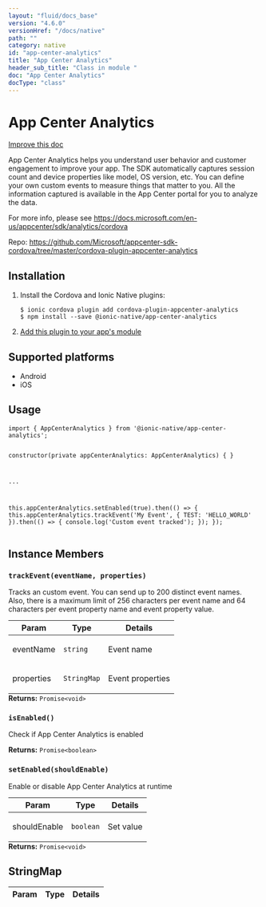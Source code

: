 ```yaml
---
layout: "fluid/docs_base"
version: "4.6.0"
versionHref: "/docs/native"
path: ""
category: native
id: "app-center-analytics"
title: "App Center Analytics"
header_sub_title: "Class in module "
doc: "App Center Analytics"
docType: "class"
---
```


<h1 class="api-title">App Center Analytics</h1>

<a class="improve-v2-docs" href="http://github.com/ionic-team/ionic-native/edit/master/src/@ionic-native/plugins/app-center-analytics/index.ts#L5">
  Improve this doc
</a>







<p>App Center Analytics helps you understand user behavior and customer engagement to improve your app.
The SDK automatically captures session count and device properties like model, OS version, etc.
You can define your own custom events to measure things that matter to you.
All the information captured is available in the App Center portal for you to analyze the data.</p>
<p>For more info, please see <a href="https://docs.microsoft.com/en-us/appcenter/sdk/analytics/cordova">https://docs.microsoft.com/en-us/appcenter/sdk/analytics/cordova</a></p>


<p>Repo:
  <a href="https://github.com/Microsoft/appcenter-sdk-cordova/tree/master/cordova-plugin-appcenter-analytics">
    https://github.com/Microsoft/appcenter-sdk-cordova/tree/master/cordova-plugin-appcenter-analytics
  </a>
</p>


<h2><a class="anchor" name="installation" href="#installation"></a>Installation</h2>
<ol class="installation">
  <li>Install the Cordova and Ionic Native plugins:<br>
    <pre><code class="nohighlight">$ ionic cordova plugin add cordova-plugin-appcenter-analytics
$ npm install --save @ionic-native/app-center-analytics
</code></pre>
  </li>
  <li><a href="https://ionicframework.com/docs/native/#Add_Plugins_to_Your_App_Module">Add this plugin to your app's module</a></li>
</ol>



<h2><a class="anchor" name="platforms" href="#platforms"></a>Supported platforms</h2>
<ul>
  <li>Android</li><li>iOS</li>
</ul>






<h2><a class="anchor" name="usage" href="#usage"></a>Usage</h2>
<pre><code class="lang-typescript">import { AppCenterAnalytics } from &#39;@ionic-native/app-center-analytics&#39;;


constructor(private appCenterAnalytics: AppCenterAnalytics) { }

...

this.appCenterAnalytics.setEnabled(true).then(() =&gt; {
   this.appCenterAnalytics.trackEvent(&#39;My Event&#39;, { TEST: &#39;HELLO_WORLD&#39; }).then(() =&gt; {
       console.log(&#39;Custom event tracked&#39;);
   });
});
</code></pre>








<h2><a class="anchor" name="instance-members" href="#instance-members"></a>Instance Members</h2>
<h3><a class="anchor" name="trackEvent" href="#trackEvent"></a><code>trackEvent(eventName,&nbsp;properties)</code></h3>


Tracks an custom event.
You can send up to 200 distinct event names. Also, there is a maximum limit of 256 characters per event name
and 64 characters per event property name and event property value.
<table class="table param-table" style="margin:0;">
  <thead>
  <tr>
    <th>Param</th>
    <th>Type</th>
    <th>Details</th>
  </tr>
  </thead>
  <tbody>
  <tr>
    <td>
      eventName</td>
    <td>
      <code>string</code>
    </td>
    <td>
      <p>Event name</p>
</td>
  </tr>
  
  <tr>
    <td>
      properties</td>
    <td>
      <code>StringMap</code>
    </td>
    <td>
      <p>Event properties</p>
</td>
  </tr>
  </tbody>
</table>

<div class="return-value" markdown="1">
  <i class="icon ion-arrow-return-left"></i>
  <b>Returns:</b> <code>Promise&lt;void&gt;</code> 
</div><h3><a class="anchor" name="isEnabled" href="#isEnabled"></a><code>isEnabled()</code></h3>


Check if App Center Analytics is enabled


<div class="return-value" markdown="1">
  <i class="icon ion-arrow-return-left"></i>
  <b>Returns:</b> <code>Promise&lt;boolean&gt;</code> 
</div><h3><a class="anchor" name="setEnabled" href="#setEnabled"></a><code>setEnabled(shouldEnable)</code></h3>


Enable or disable App Center Analytics at runtime
<table class="table param-table" style="margin:0;">
  <thead>
  <tr>
    <th>Param</th>
    <th>Type</th>
    <th>Details</th>
  </tr>
  </thead>
  <tbody>
  <tr>
    <td>
      shouldEnable</td>
    <td>
      <code>boolean</code>
    </td>
    <td>
      <p>Set value</p>
</td>
  </tr>
  </tbody>
</table>

<div class="return-value" markdown="1">
  <i class="icon ion-arrow-return-left"></i>
  <b>Returns:</b> <code>Promise&lt;void&gt;</code> 
</div>





<h2><a class="anchor" name="StringMap" href="#StringMap"></a>StringMap</h2>

<table class="table param-table" style="margin:0;">
  <thead>
  <tr>
    <th>Param</th>
    <th>Type</th>
    <th>Details</th>
  </tr>
  </thead>
  <tbody>
  
  </tbody>
</table>





